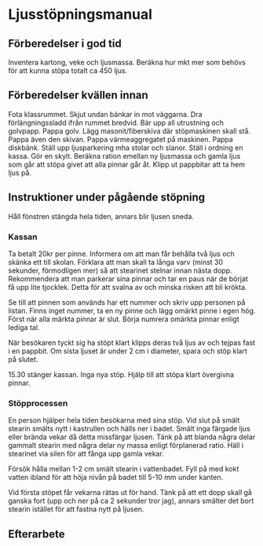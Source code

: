 # Ljusstöpningsmanual

## Förberedelser i god tid

Inventera kartong, veke och ljusmassa.
Beräkna hur mkt mer som behövs för att kunna stöpa totalt ca 450 ljus.

## Förberedelser kvällen innan

Fota klassrummet.
Skjut undan bänkar in mot väggarna.
Dra förlängningssladd ifrån rummet bredvid.
Bär upp all utrustning och golvpapp.
Pappa golv.
Lägg masonit/fiberskiva där stöpmaskinen skall stå.
Pappa även den skivan.
Pappa värmeaggregatet på maskinen.
Pappa diskbänk.
Ställ upp ljusparkering mha stolar och slanor.
Ställ i ordning en kassa.
Gör en skylt.
Beräkna ration emellan ny ljusmassa och gamla ljus som går att stöpa givet att alla pinnar går åt.
Klipp ut pappbitar att ta hem ljus på.

## Instruktioner under pågående stöpning

Håll fönstren stängda hela tiden, annars blir ljusen sneda.

### Kassan

Ta betalt 20kr per pinne. Informera om att man får behålla två ljus och skänka ett till skolan.
Förklara att man skall ta långa varv (minst 30 sekunder, förmodligen mer) så att stearinet stelnar innan nästa dopp.
Rekommendera att man parkerar sina pinnar och tar en paus när de börjat få upp lite tjocklek.
Detta för att svalna av och minska risken att bli krökta.

Se till att pinnen som används har ett nummer och skriv upp personen på listan.
Finns inget nummer, ta en ny pinne och lägg omärkt pinne i egen hög.
Först när alla märkta pinnar är slut. Börja numrera omärkta pinnar enligt lediga tal.

När besökaren tyckt sig ha stöpt klart klipps deras två ljus av och tejpas fast i en pappbit.
Om sista ljuset är under 2 cm i diameter, spara och stöp klart på slutet.

15.30 stänger kassan. Inga nya stöp. Hjälp till att stöpa klart övergivna pinnar.

### Stöpprocessen

En person hjälper hela tiden besökarna med sina stöp.
Vid slut på smält stearin smälts nytt i kastrullen och hälls ner i badet.
Smält inga färgade ljus eller brända vekar då detta missfärgar ljusen.
Tänk på att blanda några delar gammalt stearin med några delar ny massa enligt förplanerad ratio.
Häll i stearinet via silen för att fånga upp gamla vekar.

Försök hålla mellan 1-2 cm smält stearin i vattenbadet.
Fyll på med kokt vatten ibland för att höja nivån på badet till 5-10 mm under kanten.

Vid första stöpet får vekarna rätas ut för hand.
Tänk på att ett dopp skall gå ganska fort (upp och ner på ca 2 sekunder tror jag), annars smälter det bort stearin istället för att fastna nytt på ljusen.

## Efterarbete
